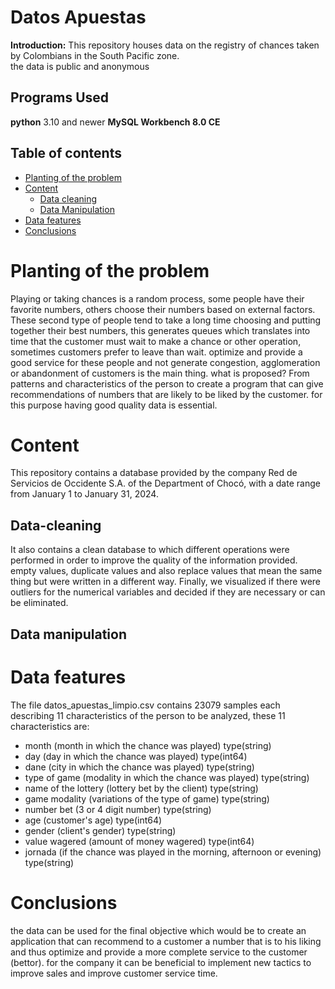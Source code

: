 # Datos Apuestas
**Introduction:** This repository houses data on the registry of chances taken by Colombians in the South Pacific zone.  
the data is public and anonymous
## Programs Used
**python** 3.10 and newer
**MySQL Workbench 8.0 CE**
## Table of contents
<!-- START doctoc generated TOC please keep comment here to allow auto update -->
<!-- DON'T EDIT THIS SECTION, INSTEAD RE-RUN doctoc TO UPDATE -->

- [Planting of the problem](#Planting-of-the-problem)
- [Content](#Content)
  - [Data cleaning](#Data-cleaning)
  - [Data Manipulation](#Data-manipulation)
- [Data features](#Data-features)
- [Conclusions](#Conclusions)

<!-- END doctoc generated TOC please keep comment here to allow auto update -->

# Planting of the problem
Playing or taking chances is a random process, some people have their favorite numbers, others choose their numbers based on external factors. These second type of people tend to take a long time choosing and putting together their best numbers, this generates queues which translates into time that the customer must wait to make a chance or other operation, sometimes customers prefer to leave than wait.
optimize and provide a good service for these people and not generate congestion, agglomeration or abandonment of customers is the main thing.
what is proposed?
From patterns and characteristics of the person to create a program that can give recommendations of numbers that are likely to be liked by the customer. for this purpose having good quality data is essential.
# Content
This repository contains a database provided by the company Red de Servicios de Occidente S.A. of the Department of Chocó, with a date range from January 1 to January 31, 2024. 
## Data-cleaning
 It also contains a clean database to which different operations were performed in order to improve the quality of the information provided.
 empty values, duplicate values and also replace values that mean the same thing but were written in a different way. Finally, we visualized if there were outliers for the numerical variables and decided if they are necessary or can be eliminated.
## Data manipulation

# Data features
The file datos_apuestas_limpio.csv contains 23079 samples each describing 11 characteristics of the person to be analyzed, these 11 characteristics are:
- month (month in which the chance was played)           type(string)
- day (day in which the chance was played)               type(int64)
- dane (city in which the chance was played)             type(string) 
- type of game (modality in which the chance was played) type(string)
- name of the lottery (lottery bet by the client)        type(string)
- game modality (variations of the type of game)         type(string)
- number bet (3 or 4 digit number)                       type(string)
- age (customer's age)                                   type(int64)
- gender (client's gender)                               type(string)
- value wagered (amount of money wagered)                type(int64)
- jornada (if the chance was played in the morning, afternoon or evening) type(string)

# Conclusions
the data can be used for the final objective which would be to create an application that can recommend to a customer a number that is to his liking and thus optimize and provide a more complete service to the customer (bettor).
for the company it can be beneficial to implement new tactics to improve sales and improve customer service time.